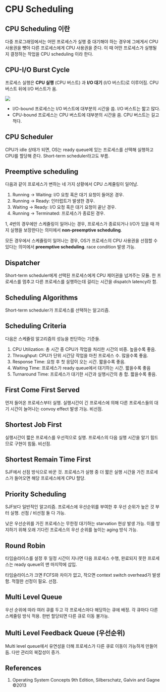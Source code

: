 # CPU Scheduling

## CPU Scheduling 이란

다중 프로그래밍에서는 어떤 프로세스가 실행 중 대기해야 하는 경우에 그에게서 CPU 사용권을 뺏아 다른 프로세스에게 CPU 사용권을 준다. 이 때 어떤 프로세스가 실행될 지 결정하는 작업을 CPU scheduling 이라 한다.

## CPU-I/O Burst Cycle

프로세스 실행은 **CPU 실행** (CPU 버스트) 과 **I/O 대기** (I/O 버스트)로 이루어짐. CPU 버스트 뒤에 I/O 버스트가 옴.

![](https://velog.velcdn.com/images/sinclairr/post/37cda579-a342-4707-b313-e4897fb02f8e/image.PNG)

- I/O-bound 프로세스는 I/O 버스트에 대부분의 시간을 씀. I/O 버스트는 짧고 많다.
- CPU-bound 프로세스는 CPU 버스트에 대부분의 시간을 씀. CPU 버스트는 길고 적다.

## CPU Scheduler

CPU가 idle 상태가 되면, OS는 ready queue에 있는 프로세스를 선택해 실행하고 CPU를 할당해 준다. Short-term scheduler라고도 부름.

## Preemptive scheduling

다음과 같이 프로세스가 변하는 네 가지 상황에서 CPU 스케쥴링이 일어남.

1. Running → Waiting: I/O 요청 혹은 대기 요청이 들어온 경우.
2. Running → Ready: 인터럽트가 발생한 경우.
3. Waiting → Ready: I/O 요청 혹은 대기 요청이 끝난 경우.
4. Running → Terminated: 프로세스가 종료된 경우.

1, 4번의 경우에만 스케쥴링이 일어나는 경우, 프로세스가 종료되거나 I/O가 있을 때 까지 실행을 보장한다는 의미에서 **non-preemptive scheduling**.

모든 경우에서 스케쥴링이 일어나는 경우, OS가 프로세스의 CPU 사용권을 선점할 수 있다는 의미에서 **preemptive scheduling**. race condition 발생 가능.

## Dispatcher

Short-term scheduler에게 선택된 프로세스에게 CPU 제어권을 넘겨주는 모듈. 한 프로세스를 멈추고 다른 프로세스를 실행하는데 걸리는 시간을 dispatch latency라 함.

## Scheduling Algorithms

Short-term scheduler가 프로세스를 선택하는 알고리즘.

## Scheduling Criteria

다음은 스케쥴링 알고리즘의 성능을 판단하는 기준들.

1. CPU Utilization: 총 시간 중 CPU가 작업을 처리한 시간의 비중. 높을수록 좋음.
2. Throughput: CPU가 단위 시간당 작업을 마친 프로세스 수. 많을수록 좋음.
3. Response Time: 요청 후 첫 응답이 오는 시간. 짧을수록 좋음.
4. Waiting Time: 프로세스가 ready queue에서 대기하는 시간. 짧을수록 좋음
5. Turnaround Time: 프로세스가 대기한 시간과 실행시간의 총 합. 짧을수록 좋음.

## First Come First Served

먼저 들어온 프로세스부터 실행. 실행시간이 긴 프로세스에 의해 다른 프로세스들의 대기 시간이 늘어나는 convoy effect 발생 가능. 비선점.

## Shortest Job First

실행시간이 짧은 프로세스를 우선적으로 실행. 프로세스의 다음 실행 시간을 알기 힘드므로 구현이 힘듦. 비선점.

## Shortest Remain Time First

SJF에서 선점 방식으로 바꾼 것. 프로세스가 실행 중 더 짧은 실행 시간을 가진 프로세스가 들어오면 해당 프로세스에게 CPU 할당.

## Priority Scheduling

SJF보다 일반적인 알고리즘. 프로세스에 우선순위를 부여한 후 우선 순위가 높은 것 부터 실행. 선점 / 비선점 둘 다 가능.

낮은 우선순위를 가진 프로세스는 무한정 대기하는 starvation 현상 발생 가능. 이를 방지하기 위해 오래 기다린 프로세스의 우선 순위를 높이는 aging 방식 가능.

## Round Robin

타임슬라이스를 설정 후 일정 시간이 지나면 다음 프로세스 수행, 완료되지 못한 프로세스는 ready queue의 맨 마지막에 삽입.

타임슬라이스가 크면 FCFS와 차이가 없고, 작으면 context switch overhead가 발생함. 적절한 선정이 필요. 선점.

## Multi Level Queue

우선 순위에 따라 여러 큐를 두고 각 프로세스마다 해당하는 큐에 배정. 각 큐마다 다른 스케쥴링 방식 적용. 한번 할당되면 다른 큐로 이동 불가능.

## Multi Level Feedback Queue (우선순위)

Multi level queue에서 유연성을 더해 프로세스가 다른 큐로 이동이 가능하게 만들어 둠. 다만 관리의 복잡성이 증가.

## References

1. Operating System Concepts 9th Edition, Silberschatz, Galvin and Gagne ©2013

